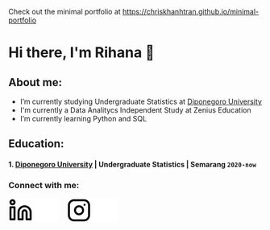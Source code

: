 Check out the minimal portfolio at https://chriskhanhtran.github.io/minimal-portfolio

# Hi there, I'm Rihana 👋
## About me:
- I’m currently studying Undergraduate Statistics at [Diponegoro University](https://www.undip.ac.id)
- I'm currently a Data Analitycs Independent Study at Zenius Education  
- I’m currently learning Python and SQL

## Education:
#### 1. [Diponegoro University](https://www.undip.ac.id) | Undergraduate Statistics | Semarang `2020-now`

### Connect with me:
[![website](./img/linkedin-light.svg)](https://www.linkedin.com/in/putri-rihana-dewi-8882ba221#gh-light-mode-only)
[![website](./img/linkedin-dark.svg)](https://www.linkedin.com/in/putri-rihana-dewi-8882ba221#gh-dark-mode-only)
&nbsp;&nbsp;
[![website](./img/instagram-light.svg)](https://instagram.com/putririhanaa#gh-light-mode-only)
[![website](./img/instagram-dark.svg)](https://instagram.com/putririhanaa#gh-dark-mode-only)

[webdev]: https://github.com/putririhanaa/putririhanaa
